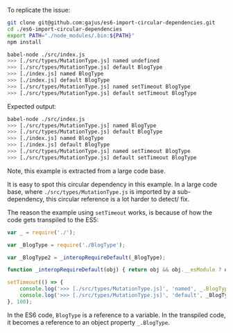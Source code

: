 To replicate the issue:

```sh
git clone git@github.com:gajus/es6-import-circular-dependencies.git
cd ./es6-import-circular-dependencies
export PATH="./node_modules/.bin:${PATH}"
npm install

babel-node ./src/index.js
>>> [./src/types/MutationType.js] named undefined
>>> [./src/types/MutationType.js] default BlogType
>>> [./index.js] named BlogType
>>> [./index.js] default BlogType
>>> [./src/types/MutationType.js] named setTimeout BlogType
>>> [./src/types/MutationType.js] default setTimeout BlogType
```

Expected output:

```sh
babel-node ./src/index.js
>>> [./src/types/MutationType.js] named BlogType
>>> [./src/types/MutationType.js] default BlogType
>>> [./index.js] named BlogType
>>> [./index.js] default BlogType
>>> [./src/types/MutationType.js] named setTimeout BlogType
>>> [./src/types/MutationType.js] default setTimeout BlogType
```

Note, this example is extracted from a large code base.

It is easy to spot this circular dependency in this example. In a large code base, where `./src/types/MutationType.js` is imported by a sub-dependency, this circular reference is a lot harder to detect/ fix.

The reason the example using `setTimeout` works, is because of how the code gets transpiled to the ES5:

```js
var _ = require('./');

var _BlogType = require('./BlogType');

var _BlogType2 = _interopRequireDefault(_BlogType);

function _interopRequireDefault(obj) { return obj && obj.__esModule ? obj : { default: obj }; }

setTimeout(() => {
    console.log('>>> [./src/types/MutationType.js]', 'named', _.BlogType);
    console.log('>>> [./src/types/MutationType.js]', 'default', _BlogType2.default);
}, 100);
```

In the ES6 code, `BlogType` is a reference to a variable. In the transpiled code, it becomes a reference to an object property `_.BlogType`.
